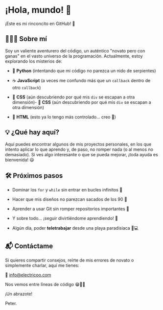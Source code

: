 # ¡Hola, mundo! 👋

¡Este es mi rinconcito en GitHub! 🚀

## 🙅‍♂️💾 Sobre mí

Soy un valiente aventurero del código, un auténtico "novato pero con ganas" en el vasto universo de la programación. Actualmente, estoy explorando los misterios de:

- 🐍 **Python** (intentando que mi código no parezca un nido de serpientes)
  
- ☕ **JavaScript** (a veces me confundo más que un `callback` dentro de otro `callback`)
  
- 🎨 **CSS** (aún descubriendo por qué mis `div` se escapan a otra dimensión)- 🎨 **CSS** (aún descubriendo por qué mis `div` se escapan a otra dimensión)
  
- 📜 **HTML** (esto ya lo tengo más controlado... creo 🤔)

## 💡 ¿Qué hay aquí?

Aquí puedes encontrar algunos de mis proyectos personales, en los que intento aplicar lo que aprendo y, de paso, no romper nada (o al menos no demasiado). Si ves algo interesante o que se pueda mejorar, ¡toda ayuda es bienvenida! 😃

## 🛠️ Próximos pasos

- Dominar los `for` y `while` sin entrar en bucles infinitos 🔄
  
- Hacer que mis diseños no parezcan sacados de los 90 🎨
  
- Aprender a usar Git sin romper repositorios importantes 🧨
  
- Y sobre todo... ¡seguir divirtiéndome aprendiendo! 🚀
  
- Algún día, poder **teletrabajar** desde una playa paradisíaca 🌴💻

## 📬 Contáctame
Si quieres compartir consejos, reírte de mis errores de novato o simplemente charlar, aquí me tienes:

📧 info@electricoo.com

Nos vemos entre líneas de código 😁👨‍💻

¡Un abrazote!

Peter.





